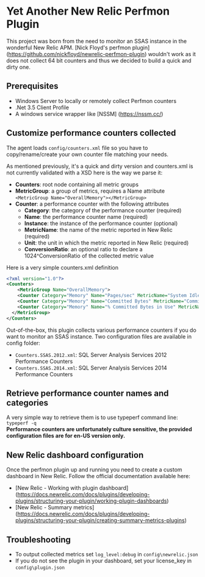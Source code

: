 # Yet Another New Relic Perfmon Plugin

This project was born from the need to monitor an SSAS instance in the wonderful New Relic APM. [Nick Floyd's perfmon plugin] (https://github.com/nickfloyd/newrelic-perfmon-plugin) wouldn't work as it does not collect 64 bit counters and thus we decided to build a quick and dirty one.

## Prerequisites
+ Windows Server to locally or remotely collect Perfmon counters
+ .Net 3.5 Client Profile
+ A windows service wrapper like [NSSM] (https://nssm.cc/)

## Customize performance counters collected
The agent loads `config/counters.xml` file so you have to copy/rename/create your own counter file matching your needs.

As mentioned previously, it's a quick and dirty version and counters.xml is not currently validated with a XSD here is the way we parse it:
+ **Counters**: root node containing all metric groups
+ **MetricGroup**: a group of metrics, requires a Name attribute `<MetricGroup Name="OverallMemory"></MetricGroup>`
+ **Counter**: a performance counter with the following attributes
    + **Category**: the category of the performance counter (required)
    + **Name**: the performance counter name (required)
    + **Instance**: the instance of the performance counter (optional)
    + **MetricName**: the name of the metric reported in New Relic (required)
    + **Unit**: the unit in which the metric reported in New Relic (required)
    + **ConversionRatio**: an optional ratio to declare a 1024^ConversionRatio of the collected metric value

Here is a very simple counters.xml definition  
```xml
<?xml version="1.0"?>
<Counters>
    <MetricGroup Name="OverallMemory">
    <Counter Category="Memory" Name="Pages/sec" MetricName="System Idle" Unit="pages/s" />
    <Counter Category="Memory" Name="Committed Bytes" MetricName="Committed VRAM" Unit="Gigabytes" ConversionRatio="3" />
    <Counter Category="Memory" Name="% Committed Bytes in Use" MetricName="Committed VRAM usage" Unit="%" />
  </MetricGroup>
</Counters>
```
Out-of-the-box, this plugin collects various performance counters if you do want to monitor an SSAS instance. Two configuration files are available in config folder:
+ `Counters.SSAS.2012.xml`: SQL Server Analysis Services 2012 Performance Counters 
+ `Counters.SSAS.2014.xml`: SQL Server Analysis Services 2014 Performance Counters  


## Retrieve performance counter names and categories
A very simple way to retrieve them is to use typeperf command line: `typeperf -q`  
**Performance counters are unfortunately culture sensitive, the provided configuration files are for en-US version only.**

## New Relic dashboard configuration
Once the perfmon plugin up and running you need to create a custom dashboard in New Relic. Follow the official documentation available here:
+ [New Relic - Working with plugin dashboard] (https://docs.newrelic.com/docs/plugins/developing-plugins/structuring-your-plugin/working-plugin-dashboards) 
+ [New Relic - Summary metrics] (https://docs.newrelic.com/docs/plugins/developing-plugins/structuring-your-plugin/creating-summary-metrics-plugins)

## Troubleshooting
+ To output collected metrics set `log_level:debug` in `config\newrelic.json`
+ If you do not see the plugin in your dashboard, set your license_key in `config\plugin.json`
